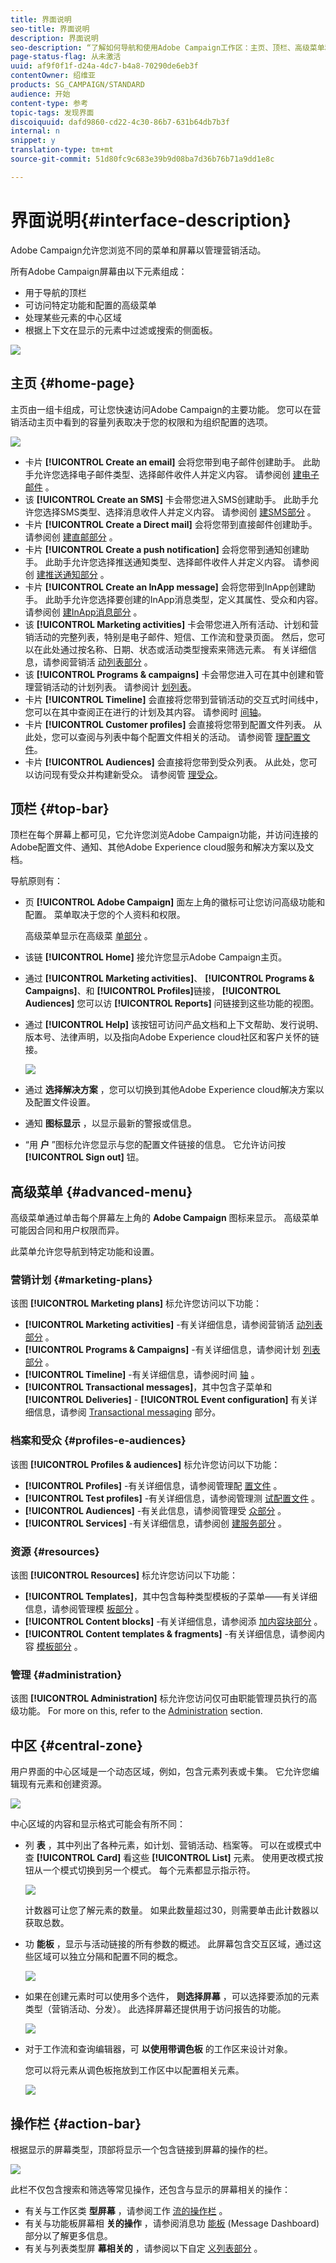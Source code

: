 ```yaml
---
title: 界面说明
seo-title: 界面说明
description: 界面说明
seo-description: “了解如何导航和使用Adobe Campaign工作区：主页、顶栏、高级菜单和操作栏。”
page-status-flag: 从未激活
uuid: af9f0f1f-d24a-4dc7-b4a8-70290de6eb3f
contentOwner: 绍维亚
products: SG_CAMPAIGN/STANDARD
audience: 开始
content-type: 参考
topic-tags: 发现界面
discoiquuid: dafd9860-cd22-4c30-86b7-631b64db7b3f
internal: n
snippet: y
translation-type: tm+mt
source-git-commit: 51d80fc9c683e39b9d08ba7d36b76b71a9dd1e8c

---
```



# 界面说明{#interface-description}

Adobe Campaign允许您浏览不同的菜单和屏幕以管理营销活动。

所有Adobe Campaign屏幕由以下元素组成：

* 用于导航的顶栏
* 可访问特定功能和配置的高级菜单
* 处理某些元素的中心区域
* 根据上下文在显示的元素中过滤或搜索的侧面板。

![](assets/ux_interface_01.png)

## 主页 {#home-page}

主页由一组卡组成，可让您快速访问Adobe Campaign的主要功能。 您可以在营销活动主页中看到的容量列表取决于您的权限和为组织配置的选项。

![](assets/overview_home_page.png)

* 卡片 **[!UICONTROL Create an email]** 会将您带到电子邮件创建助手。 此助手允许您选择电子邮件类型、选择邮件收件人并定义内容。 请参阅创 [建电子邮件](../../channels/using/creating-an-email.md) 。
* 该 **[!UICONTROL Create an SMS]** 卡会带您进入SMS创建助手。 此助手允许您选择SMS类型、选择消息收件人并定义内容。 请参阅创 [建SMS部分](../../channels/using/creating-an-sms-message.md) 。
* 卡片 **[!UICONTROL Create a Direct mail]** 会将您带到直接邮件创建助手。 请参阅创 [建直邮部分](../../channels/using/creating-the-direct-mail.md) 。
* 卡片 **[!UICONTROL Create a push notification]** 会将您带到通知创建助手。 此助手允许您选择推送通知类型、选择邮件收件人并定义内容。 请参阅创 [建推送通知部分](../../channels/using/preparing-and-sending-a-push-notification.md) 。
* 卡片 **[!UICONTROL Create an InApp message]** 会将您带到InApp创建助手。 此助手允许您选择要创建的InApp消息类型，定义其属性、受众和内容。 请参阅创 [建InApp消息部分](../../channels/using/about-in-app-messaging.md) 。
* 该 **[!UICONTROL Marketing activities]** 卡会带您进入所有活动、计划和营销活动的完整列表，特别是电子邮件、短信、工作流和登录页面。 然后，您可以在此处通过按名称、日期、状态或活动类型搜索来筛选元素。 有关详细信息，请参阅营销活 [动列表部分](../../start/using/marketing-activities.md#about-marketing-activities) 。
* 该 **[!UICONTROL Programs & campaigns]** 卡会带您进入可在其中创建和管理营销活动的计划列表。 请参阅计 [划列表](../../start/using/programs-and-campaigns.md#about-plans--programs-and-campaigns)。
* 卡片 **[!UICONTROL Timeline]** 会直接将您带到营销活动的交互式时间线中，您可以在其中查阅正在进行的计划及其内容。 请参阅时 [间轴](../../start/using/timeline.md)。
* 卡片 **[!UICONTROL Customer profiles]** 会直接将您带到配置文件列表。 从此处，您可以查阅与列表中每个配置文件相关的活动。 请参阅管 [理配置文件](../../audiences/using/about-profiles.md)。
* 卡片 **[!UICONTROL Audiences]** 会直接将您带到受众列表。 从此处，您可以访问现有受众并构建新受众。 请参阅管 [理受众](../../audiences/using/about-audiences.md)。

## 顶栏 {#top-bar}

顶栏在每个屏幕上都可见，它允许您浏览Adobe Campaign功能，并访问连接的Adobe配置文件、通知、其他Adobe Experience cloud服务和解决方案以及文档。

导航原则有：

* 页 **[!UICONTROL Adobe Campaign]** 面左上角的徽标可让您访问高级功能和配置。 菜单取决于您的个人资料和权限。

   高级菜单显示在高级菜 [单部分](#advanced-menu) 。

* 该链 **[!UICONTROL Home]** 接允许您显示Adobe Campaign主页。
* 通过 **[!UICONTROL Marketing activities]**、 **[!UICONTROL Programs & Campaigns]**、和 **[!UICONTROL Profiles]**&#x200B;链接， **[!UICONTROL Audiences]** 您可以访 **[!UICONTROL Reports]** 问链接到这些功能的视图。
* 通过 **[!UICONTROL Help]** 该按钮可访问产品文档和上下文帮助、发行说明、版本号、法律声明，以及指向Adobe Experience cloud社区和客户关怀的链接。

   ![](assets/ux_help.png)

* 通过 **选择解决方案** ，您可以切换到其他Adobe Experience cloud解决方案以及配置文件设置。
* 通知 **图标显示** ，以显示最新的警报或信息。
* “用 **户** ”图标允许您显示与您的配置文件链接的信息。 它允许访问按 **[!UICONTROL Sign out]** 钮。

## 高级菜单 {#advanced-menu}

高级菜单通过单击每个屏幕左上角的 **Adobe Campaign** 图标来显示。 高级菜单可能因合同和用户权限而异。

此菜单允许您导航到特定功能和设置。

### 营销计划 {#marketing-plans}

该图 **[!UICONTROL Marketing plans]** 标允许您访问以下功能：

* **[!UICONTROL Marketing activities]** -有关详细信息，请参阅营销活 [动列表部分](../../start/using/marketing-activities.md#about-marketing-activities) 。
* **[!UICONTROL Programs & Campaigns]** -有关详细信息，请参阅计划 [列表部分](../../start/using/programs-and-campaigns.md#about-plans--programs-and-campaigns) 。
* **[!UICONTROL Timeline]** -有关详细信息，请参阅时间 [轴](../../start/using/timeline.md) 。
* **[!UICONTROL Transactional messages]**，其中包含子菜单和 **[!UICONTROL Deliveries]** - **[!UICONTROL Event configuration]** 有关详细信息，请参阅 [Transactional messaging](../../channels/using/about-transactional-messaging.md) 部分。

### 档案和受众 {#profiles-e-audiences}

该图 **[!UICONTROL Profiles & audiences]** 标允许您访问以下功能：

* **[!UICONTROL Profiles]** -有关详细信息，请参阅管理配 [置文件](../../audiences/using/about-profiles.md) 。
* **[!UICONTROL Test profiles]** -有关详细信息，请参阅管理测 [试配置文件](../../sending/using/managing-test-profiles-and-sending-proofs.md#managing-test-profiles) 。
* **[!UICONTROL Audiences]** -有关此信息，请参阅管理受 [众部分](../../audiences/using/about-audiences.md) 。
* **[!UICONTROL Services]** -有关详细信息，请参阅创 [建服务部分](../../audiences/using/creating-a-service.md) 。

### 资源 {#resources}

该图 **[!UICONTROL Resources]** 标允许您访问以下功能：

* **[!UICONTROL Templates]**，其中包含每种类型模板的子菜单——有关详细信息，请参阅管理模 [板部分](../../start/using/about-templates.md) 。
* **[!UICONTROL Content blocks]** -有关详细信息，请参阅添 [加内容块部分](../../designing/using/personalization.md#adding-a-content-block) 。
* **[!UICONTROL Content templates & fragments]** -有关详细信息，请参阅内容 [模板部分](../../designing/using/using-reusable-content.md#content-templates) 。

### 管理 {#administration}

该图 **[!UICONTROL Administration]** 标允许您访问仅可由职能管理员执行的高级功能。 For more on this, refer to the [Administration](../../administration/using/about-administrating-adobe-campaign.md) section.

## 中区 {#central-zone}

用户界面的中心区域是一个动态区域，例如，包含元素列表或卡集。 它允许您编辑现有元素和创建资源。

![](assets/ux_genericscreen.png)

中心区域的内容和显示格式可能会有所不同：

* 列 **表** ，其中列出了各种元素，如计划、营销活动、档案等。 可以在或模式中查 **[!UICONTROL Card]** 看这些 **[!UICONTROL List]** 元素。 使用更改模式按钮从一个模式切换到另一个模式。 每个元素都显示指示符。

   ![](assets/ux_liste.png)

   计数器可让您了解元素的数量。 如果此数量超过30，则需要单击此计数器以获取总数。

* 功 **能板** ，显示与活动链接的所有参数的概述。 此屏幕包含交互区域，通过这些区域可以独立分隔和配置不同的概念。

   ![](assets/ux_dashboard.png)

* 如果在创建元素时可以使用多个选件， **则选择屏幕** ，可以选择要添加的元素类型（营销活动、分发）。 此选择屏幕还提供用于访问报告的功能。

   ![](assets/ux_activityselection.png)

* 对于工作流和查询编辑器，可 **以使用带调色板** 的工作区来设计对象。

   您可以将元素从调色板拖放到工作区中以配置相关元素。

   ![](assets/ux_workspace.png)

## 操作栏 {#action-bar}

根据显示的屏幕类型，顶部将显示一个包含链接到屏幕的操作的栏。

![](assets/actionbar.png)

此栏不仅包含搜索和筛选等常见操作，还包含与显示的屏幕相关的操作：

* 有关与工作区类 **型屏幕** ，请参阅工作 [流的操作栏](../../automating/using/workflow-interface.md#action-bar) 。
* 有关与功能板屏幕相 **关的操作** ，请参阅消息功 [能板](../../channels/using/message-dashboard.md) (Message Dashboard)部分以了解更多信息。
* 有关与列表类型屏 **幕相关的** ，请参阅以下自定 [义列表部分](../../start/using/customizing-lists.md) 。

